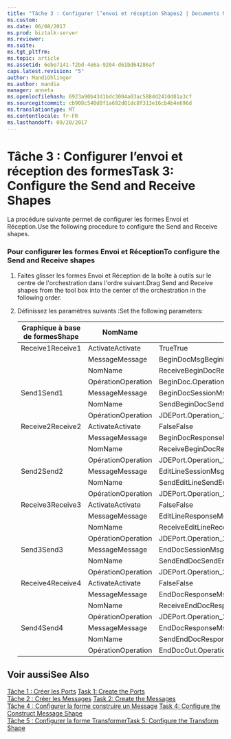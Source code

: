 ```yaml
---
title: "Tâche 3 : Configurer l’envoi et réception Shapes2 | Documents Microsoft"
ms.custom: 
ms.date: 06/08/2017
ms.prod: biztalk-server
ms.reviewer: 
ms.suite: 
ms.tgt_pltfrm: 
ms.topic: article
ms.assetid: 6ebe7141-f2bd-4e6a-9204-d61bd64286af
caps.latest.revision: "5"
author: MandiOhlinger
ms.author: mandia
manager: anneta
ms.openlocfilehash: 6923a90b43d1bdc3004a03ac588dd2410d81a3cf
ms.sourcegitcommit: cb908c540d8f1a692d01dc8f313e16cb4b4e696d
ms.translationtype: MT
ms.contentlocale: fr-FR
ms.lasthandoff: 09/20/2017
---
```

# <a name="task-3-configure-the-send-and-receive-shapes"></a><span data-ttu-id="73211-102">Tâche 3 : Configurer l’envoi et réception des formes</span><span class="sxs-lookup"><span data-stu-id="73211-102">Task 3: Configure the Send and Receive Shapes</span></span>
<span data-ttu-id="73211-103">La procédure suivante permet de configurer les formes Envoi et Réception.</span><span class="sxs-lookup"><span data-stu-id="73211-103">Use the following procedure to configure the Send and Receive shapes.</span></span>  
  
### <a name="to-configure-the-send-and-receive-shapes"></a><span data-ttu-id="73211-104">Pour configurer les formes Envoi et Réception</span><span class="sxs-lookup"><span data-stu-id="73211-104">To configure the Send and Receive shapes</span></span>  
  
1.  <span data-ttu-id="73211-105">Faites glisser les formes Envoi et Réception de la boîte à outils sur le centre de l'orchestration dans l'ordre suivant.</span><span class="sxs-lookup"><span data-stu-id="73211-105">Drag Send and Receive shapes from the tool box into the center of the orchestration in the following order.</span></span>  
  
2.  <span data-ttu-id="73211-106">Définissez les paramètres suivants :</span><span class="sxs-lookup"><span data-stu-id="73211-106">Set the following parameters:</span></span>  
  
    |<span data-ttu-id="73211-107">Graphique à base de formes</span><span class="sxs-lookup"><span data-stu-id="73211-107">Shape</span></span>|<span data-ttu-id="73211-108">Nom</span><span class="sxs-lookup"><span data-stu-id="73211-108">Name</span></span>|<span data-ttu-id="73211-109">Paramètre</span><span class="sxs-lookup"><span data-stu-id="73211-109">Setting</span></span>|  
    |-----------|----------|-------------|  
    |<span data-ttu-id="73211-110">Receive1</span><span class="sxs-lookup"><span data-stu-id="73211-110">Receive1</span></span>|<span data-ttu-id="73211-111">Activate</span><span class="sxs-lookup"><span data-stu-id="73211-111">Activate</span></span>|<span data-ttu-id="73211-112">True</span><span class="sxs-lookup"><span data-stu-id="73211-112">True</span></span>|  
    ||<span data-ttu-id="73211-113">Message</span><span class="sxs-lookup"><span data-stu-id="73211-113">Message</span></span>|<span data-ttu-id="73211-114">BeginDocMsg</span><span class="sxs-lookup"><span data-stu-id="73211-114">BeginDocMsg</span></span>|  
    ||<span data-ttu-id="73211-115">Nom</span><span class="sxs-lookup"><span data-stu-id="73211-115">Name</span></span>|<span data-ttu-id="73211-116">ReceiveBeginDoc</span><span class="sxs-lookup"><span data-stu-id="73211-116">ReceiveBeginDoc</span></span>|  
    ||<span data-ttu-id="73211-117">Opération</span><span class="sxs-lookup"><span data-stu-id="73211-117">Operation</span></span>|<span data-ttu-id="73211-118">BeginDoc.Operation_1.Request</span><span class="sxs-lookup"><span data-stu-id="73211-118">BeginDoc.Operation_1.Request</span></span>|  
    |<span data-ttu-id="73211-119">Send1</span><span class="sxs-lookup"><span data-stu-id="73211-119">Send1</span></span>|<span data-ttu-id="73211-120">Message</span><span class="sxs-lookup"><span data-stu-id="73211-120">Message</span></span>|<span data-ttu-id="73211-121">BeginDocSessionMsg</span><span class="sxs-lookup"><span data-stu-id="73211-121">BeginDocSessionMsg</span></span>|  
    ||<span data-ttu-id="73211-122">Nom</span><span class="sxs-lookup"><span data-stu-id="73211-122">Name</span></span>|<span data-ttu-id="73211-123">SendBeginDoc</span><span class="sxs-lookup"><span data-stu-id="73211-123">SendBeginDoc</span></span>|  
    ||<span data-ttu-id="73211-124">Opération</span><span class="sxs-lookup"><span data-stu-id="73211-124">Operation</span></span>|<span data-ttu-id="73211-125">JDEPort.Operation_1.Request</span><span class="sxs-lookup"><span data-stu-id="73211-125">JDEPort.Operation_1.Request</span></span>|  
    |<span data-ttu-id="73211-126">Receive2</span><span class="sxs-lookup"><span data-stu-id="73211-126">Receive2</span></span>|<span data-ttu-id="73211-127">Activate</span><span class="sxs-lookup"><span data-stu-id="73211-127">Activate</span></span>|<span data-ttu-id="73211-128">False</span><span class="sxs-lookup"><span data-stu-id="73211-128">False</span></span>|  
    ||<span data-ttu-id="73211-129">Message</span><span class="sxs-lookup"><span data-stu-id="73211-129">Message</span></span>|<span data-ttu-id="73211-130">BeginDocResponseMsg</span><span class="sxs-lookup"><span data-stu-id="73211-130">BeginDocResponseMsg</span></span>|  
    ||<span data-ttu-id="73211-131">Nom</span><span class="sxs-lookup"><span data-stu-id="73211-131">Name</span></span>|<span data-ttu-id="73211-132">ReceiveBeginDocResponse</span><span class="sxs-lookup"><span data-stu-id="73211-132">ReceiveBeginDocResponse</span></span>|  
    ||<span data-ttu-id="73211-133">Opération</span><span class="sxs-lookup"><span data-stu-id="73211-133">Operation</span></span>|<span data-ttu-id="73211-134">JDEPort.Operation_1.Response</span><span class="sxs-lookup"><span data-stu-id="73211-134">JDEPort.Operation_1.Response</span></span>|  
    |<span data-ttu-id="73211-135">Send2</span><span class="sxs-lookup"><span data-stu-id="73211-135">Send2</span></span>|<span data-ttu-id="73211-136">Message</span><span class="sxs-lookup"><span data-stu-id="73211-136">Message</span></span>|<span data-ttu-id="73211-137">EditLineSessionMsg</span><span class="sxs-lookup"><span data-stu-id="73211-137">EditLineSessionMsg</span></span>|  
    ||<span data-ttu-id="73211-138">Nom</span><span class="sxs-lookup"><span data-stu-id="73211-138">Name</span></span>|<span data-ttu-id="73211-139">SendEditLine</span><span class="sxs-lookup"><span data-stu-id="73211-139">SendEditLine</span></span>|  
    ||<span data-ttu-id="73211-140">Opération</span><span class="sxs-lookup"><span data-stu-id="73211-140">Operation</span></span>|<span data-ttu-id="73211-141">JDEPort.Operation_2.Request</span><span class="sxs-lookup"><span data-stu-id="73211-141">JDEPort.Operation_2.Request</span></span>|  
    |<span data-ttu-id="73211-142">Receive3</span><span class="sxs-lookup"><span data-stu-id="73211-142">Receive3</span></span>|<span data-ttu-id="73211-143">Activate</span><span class="sxs-lookup"><span data-stu-id="73211-143">Activate</span></span>|<span data-ttu-id="73211-144">False</span><span class="sxs-lookup"><span data-stu-id="73211-144">False</span></span>|  
    ||<span data-ttu-id="73211-145">Message</span><span class="sxs-lookup"><span data-stu-id="73211-145">Message</span></span>|<span data-ttu-id="73211-146">EditLineResponseMsg</span><span class="sxs-lookup"><span data-stu-id="73211-146">EditLineResponseMsg</span></span>|  
    ||<span data-ttu-id="73211-147">Nom</span><span class="sxs-lookup"><span data-stu-id="73211-147">Name</span></span>|<span data-ttu-id="73211-148">ReceiveEditLine</span><span class="sxs-lookup"><span data-stu-id="73211-148">ReceiveEditLine</span></span>|  
    ||<span data-ttu-id="73211-149">Opération</span><span class="sxs-lookup"><span data-stu-id="73211-149">Operation</span></span>|<span data-ttu-id="73211-150">JDEPort.Operation_2.Response</span><span class="sxs-lookup"><span data-stu-id="73211-150">JDEPort.Operation_2.Response</span></span>|  
    |<span data-ttu-id="73211-151">Send3</span><span class="sxs-lookup"><span data-stu-id="73211-151">Send3</span></span>|<span data-ttu-id="73211-152">Message</span><span class="sxs-lookup"><span data-stu-id="73211-152">Message</span></span>|<span data-ttu-id="73211-153">EndDocSessionMsg</span><span class="sxs-lookup"><span data-stu-id="73211-153">EndDocSessionMsg</span></span>|  
    ||<span data-ttu-id="73211-154">Nom</span><span class="sxs-lookup"><span data-stu-id="73211-154">Name</span></span>|<span data-ttu-id="73211-155">SendEndDoc</span><span class="sxs-lookup"><span data-stu-id="73211-155">SendEndDoc</span></span>|  
    ||<span data-ttu-id="73211-156">Opération</span><span class="sxs-lookup"><span data-stu-id="73211-156">Operation</span></span>|<span data-ttu-id="73211-157">JDEPort.Operation_3.Request</span><span class="sxs-lookup"><span data-stu-id="73211-157">JDEPort.Operation_3.Request</span></span>|  
    |<span data-ttu-id="73211-158">Receive4</span><span class="sxs-lookup"><span data-stu-id="73211-158">Receive4</span></span>|<span data-ttu-id="73211-159">Activate</span><span class="sxs-lookup"><span data-stu-id="73211-159">Activate</span></span>|<span data-ttu-id="73211-160">False</span><span class="sxs-lookup"><span data-stu-id="73211-160">False</span></span>|  
    ||<span data-ttu-id="73211-161">Message</span><span class="sxs-lookup"><span data-stu-id="73211-161">Message</span></span>|<span data-ttu-id="73211-162">EndDocResponseMsg</span><span class="sxs-lookup"><span data-stu-id="73211-162">EndDocResponseMsg</span></span>|  
    ||<span data-ttu-id="73211-163">Nom</span><span class="sxs-lookup"><span data-stu-id="73211-163">Name</span></span>|<span data-ttu-id="73211-164">ReceiveEndDocResponse</span><span class="sxs-lookup"><span data-stu-id="73211-164">ReceiveEndDocResponse</span></span>|  
    ||<span data-ttu-id="73211-165">Opération</span><span class="sxs-lookup"><span data-stu-id="73211-165">Operation</span></span>|<span data-ttu-id="73211-166">JDEPort.Operation_3.Response</span><span class="sxs-lookup"><span data-stu-id="73211-166">JDEPort.Operation_3.Response</span></span>|  
    |<span data-ttu-id="73211-167">Send4</span><span class="sxs-lookup"><span data-stu-id="73211-167">Send4</span></span>|<span data-ttu-id="73211-168">Message</span><span class="sxs-lookup"><span data-stu-id="73211-168">Message</span></span>|<span data-ttu-id="73211-169">EndDocResponseMsg</span><span class="sxs-lookup"><span data-stu-id="73211-169">EndDocResponseMsg</span></span>|  
    ||<span data-ttu-id="73211-170">Nom</span><span class="sxs-lookup"><span data-stu-id="73211-170">Name</span></span>|<span data-ttu-id="73211-171">SendEndDocResponse</span><span class="sxs-lookup"><span data-stu-id="73211-171">SendEndDocResponse</span></span>|  
    ||<span data-ttu-id="73211-172">Opération</span><span class="sxs-lookup"><span data-stu-id="73211-172">Operation</span></span>|<span data-ttu-id="73211-173">EndDocOut.Operation_1.Request</span><span class="sxs-lookup"><span data-stu-id="73211-173">EndDocOut.Operation_1.Request</span></span>|  
  
## <a name="see-also"></a><span data-ttu-id="73211-174">Voir aussi</span><span class="sxs-lookup"><span data-stu-id="73211-174">See Also</span></span>  
 <span data-ttu-id="73211-175">[Tâche 1 : Créer les Ports](../core/task-1-create-the-ports1.md) </span><span class="sxs-lookup"><span data-stu-id="73211-175">[Task 1: Create the Ports](../core/task-1-create-the-ports1.md) </span></span>  
 <span data-ttu-id="73211-176">[Tâche 2 : Créer les Messages](../core/task-2-create-the-messages2.md) </span><span class="sxs-lookup"><span data-stu-id="73211-176">[Task 2: Create the Messages](../core/task-2-create-the-messages2.md) </span></span>  
 <span data-ttu-id="73211-177">[Tâche 4 : Configurer la forme construire un Message](../core/task-4-configure-the-construct-message-shape1.md) </span><span class="sxs-lookup"><span data-stu-id="73211-177">[Task 4: Configure the Construct Message Shape](../core/task-4-configure-the-construct-message-shape1.md) </span></span>  
 [<span data-ttu-id="73211-178">Tâche 5 : Configurer la forme Transformer</span><span class="sxs-lookup"><span data-stu-id="73211-178">Task 5: Configure the Transform Shape</span></span>](../core/task-5-configure-the-transform-shape2.md)